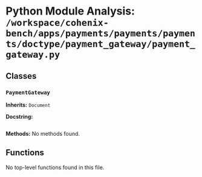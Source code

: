 # Python Module Analysis: `/workspace/cohenix-bench/apps/payments/payments/payments/doctype/payment_gateway/payment_gateway.py`

## Classes

### `PaymentGateway`
**Inherits:** `Document`


**Docstring:**
```

```

**Methods:**
No methods found.




## Functions

No top-level functions found in this file.
